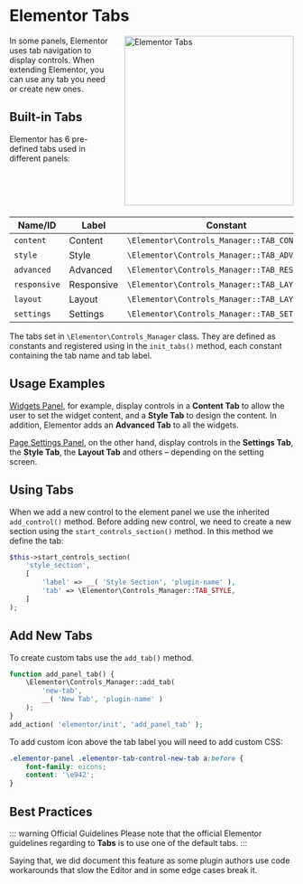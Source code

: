# Elementor Tabs

<img src="/assets/img/elementor-tabs.jpg" alt="Elementor Tabs" style="float: right; width: 300px; margin-left: 20px; margin-bottom: 20px;">

In some panels, Elementor uses tab navigation to display controls. When extending Elementor, you can use any tab you need or create new ones.

## Built-in Tabs

Elementor has 6 pre-defined tabs used in different panels:

| Name/ID      | Label      | Constant                                       |
|--------------|------------|------------------------------------------------|
| `content`    | Content    | `\Elementor\Controls_Manager::TAB_CONTENT`     |
| `style`      | Style      | `\Elementor\Controls_Manager::TAB_ADVANCED`    |
| `advanced`   | Advanced   | `\Elementor\Controls_Manager::TAB_RESPONSIVE`  |
| `responsive` | Responsive | `\Elementor\Controls_Manager::TAB_LAYOUT`      |
| `layout`     | Layout     | `\Elementor\Controls_Manager::TAB_LAYOUT`      |
| `settings`   | Settings   | `\Elementor\Controls_Manager::TAB_SETTINGS`    |

The tabs set in `\Elementor\Controls_Manager` class. They are defined as constants and registered using in the `init_tabs()` method, each constant containing the tab name and tab label.

## Usage Examples

[Widgets Panel](./widgets-panel), for example, display controls in a **Content Tab** to allow the user to set the widget content, and a **Style Tab** to design the content. In addition, Elementor adds an **Advanced Tab** to all the widgets.

[Page Settings Panel](./page-settings-panel), on the other hand, display controls in the **Settings Tab**, the **Style Tab**, the **Layout Tab** and others – depending on the setting screen.

## Using Tabs

When we add a new control to the element panel we use the inherited `add_control()` method. Before adding new control, we need to create a new section using the `start_controls_section()` method. In this method we define the tab:

```php {5}
$this->start_controls_section(
	'style_section',
	[
		'label' => __( 'Style Section', 'plugin-name' ),
		'tab' => \Elementor\Controls_Manager::TAB_STYLE,
	]
);
```

## Add New Tabs

To create custom tabs use the `add_tab()` method.

```php
function add_panel_tab() {
	\Elementor\Controls_Manager::add_tab(
		'new-tab',
		__( 'New Tab', 'plugin-name' )
	);
}
add_action( 'elementor/init', 'add_panel_tab' );
```

To add custom icon above the tab label you will need to add custom CSS:

```css
.elementor-panel .elementor-tab-control-new-tab a:before {
	font-family: eicons;
	content: '\e942';
}
```

## Best Practices

::: warning Official Guidelines
Please note that the official Elementor guidelines regarding to **Tabs** is to use one of the default tabs.
:::

Saying that, we did document this feature as some plugin authors use code workarounds that slow the Editor and in some edge cases break it.
